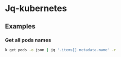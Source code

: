 
# Jq-kubernetes

## Examples

### Get all pods names

```bash
k get pods -o json | jq '.items[].metadata.name' -r
```